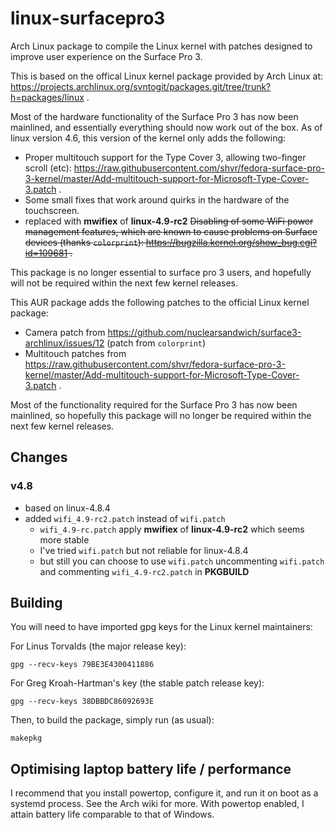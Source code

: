 # linux-surfacepro3
Arch Linux package to compile the Linux kernel with patches designed to improve user experience on the Surface Pro 3.

This is based on the offical Linux kernel package provided by Arch Linux at: https://projects.archlinux.org/svntogit/packages.git/tree/trunk?h=packages/linux .

Most of the hardware functionality of the Surface Pro 3 has now been mainlined, and essentially everything should now work out of the box. As of linux version 4.6, this version of the kernel only adds the following:
 - Proper multitouch support for the Type Cover 3, allowing two-finger scroll (etc): https://raw.githubusercontent.com/shvr/fedora-surface-pro-3-kernel/master/Add-multitouch-support-for-Microsoft-Type-Cover-3.patch .
 - Some small fixes that work around quirks in the hardware of the touchscreen.
 - replaced with **mwifiex** of **linux-4.9-rc2** ~~Disabling of some WiFi power management features, which are known to cause problems on Surface devices (thanks `colorprint`): https://bugzilla.kernel.org/show_bug.cgi?id=109681 .~~

This package is no longer essential to surface pro 3 users, and hopefully will not be required within the next few kernel releases.

This AUR package adds the following patches to the official Linux kernel package:
 - Camera patch from https://github.com/nuclearsandwich/surface3-archlinux/issues/12 (patch from `colorprint`)
 - Multitouch patches from https://raw.githubusercontent.com/shvr/fedora-surface-pro-3-kernel/master/Add-multitouch-support-for-Microsoft-Type-Cover-3.patch .

Most of the functionality required for the Surface Pro 3 has now been mainlined, so hopefully this package will no longer be required within the next few kernel releases.

## Changes

### v4.8

- based on linux-4.8.4
- added `wifi_4.9-rc2.patch` instead of `wifi.patch`
    - `wifi_4.9-rc.patch` apply **mwifiex** of **linux-4.9-rc2** which seems more stable
    - I've tried `wifi.patch` but not reliable for linux-4.8.4
    - but still you can choose to use `wifi.patch` uncommenting `wifi.patch` and commenting `wifi_4.9-rc2.patch` in **PKGBUILD**

## Building

You will need to have imported gpg keys for the Linux kernel maintainers:

For Linus Torvalds (the major release key):

	gpg --recv-keys 79BE3E4300411886

For Greg Kroah-Hartman's key (the stable patch release key):

	gpg --recv-keys 38DBBDC86092693E

Then, to build the package, simply run (as usual):

	makepkg

## Optimising laptop battery life / performance

  I recommend that you install powertop, configure it, and run it on boot as a systemd process. See the Arch wiki for more. With powertop enabled, I attain battery life comparable to that of Windows.
